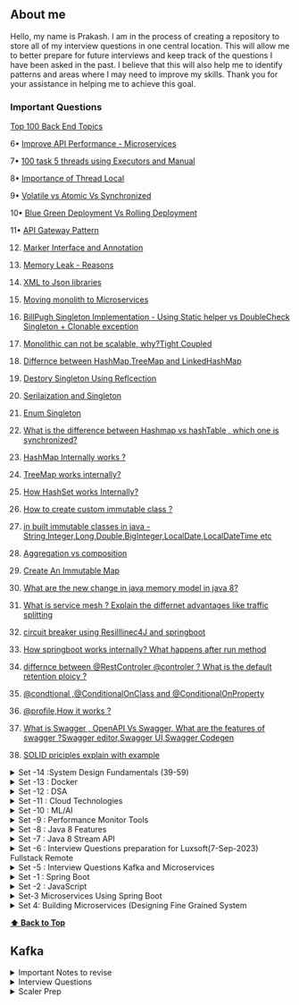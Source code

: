 ## About me

Hello, my name is Prakash. I am in the process of creating a repository to store all of my interview questions in one central location. This will allow me to better prepare for future interviews and keep track of the questions I have been asked in the past. I believe that this will also help me to identify patterns and areas where I may need to improve my skills. Thank you for your assistance in helping me to achieve this goal.

### Important Questions

[ Top 100 Back End Topics ](https://www.google.com)

6• [Improve API Performance - Microservices](https://github.com/pracks224/Interview_Prep/blob/main/Design_API_Performance_Improvement)

7• [100 task 5 threads using Executors and Manual]()

8• [Importance of Thread Local]()

9• [Volatile vs Atomic Vs Synchronized]()

10• [Blue Green Deployment Vs Rolling Deployment]()

11• [API Gateway Pattern]()

12. [Marker Interface and Annotation]()

13. [Memory Leak - Reasons]()

14. [XML to Json libraries]()
15. [Moving monolith to Microservices](https://launchdarkly.com/blog/migrating-legacy-monolithic-applications-microservices/)  
16. [BillPugh Singleton Implementation - Using Static helper vs DoubleCheck Singleton + Clonable exception](https://www.digitalocean.com/community/tutorials/java-singleton-design-pattern-best-practices-examples)
17. [Monolithic can not be scalable, why?Tight Coupled]()
18. [Differnce between HashMap,TreeMap and LinkedHashMap]()
19. [Destory Singleton Using Reflcection]()
20. [Serilaization and Singleton]()
21. [Enum Singleton](https://www.digitalocean.com/community/tutorials/java-singleton-design-pattern-best-practices-examples)
22. [What is the difference between Hashmap vs hashTable , which one is synchronized?]()
23. [HashMap Internally works ?](https://medium.com/@basecs101/internal-working-of-hashmap-in-java-latest-updated-4c2708f76d2c#:~:text=Internally%20HashMap%20uses%20a%20hashCode,entries%20(nodes)%20are%20stored.)
24. [TreeMap works internally?](https://medium.com/@basecs101/treemap-in-java-collection-framework-interview-question-a3f81c7aaa84)
25. [How HashSet works Internally?](https://medium.com/@basecs101/internal-working-of-hashset-in-java-interview-question-129bdd31fc60)
26. [How to create custom immutable class ?]()
27. [in built immutable classes in java - String,Integer,Long,Double,BigInteger,LocalDate,LocalDateTime etc]()
28. [Aggregation vs composition]()
29. [Create An Immutable Map]()
30. [What are the new change in java memory model in java 8?](https://connect2grp.medium.com/evolution-of-java-memory-model-af24d5365581)
31. [What is service mesh ? Explain the differnet advantages like traffic splitting ](https://www.youtube.com/watch?v=16fgzklcF7Y)
32. [circuit breaker using Resilllinec4J and springboot](https://salithachathuranga94.medium.com/micro-service-patterns-circuit-breaker-with-spring-boot-253e4a829f94)
33. [How springboot works internally? What happens after run method](https://medium.com/javarevisited/what-happens-internally-when-you-start-a-spring-boot-application-part1-a683a64c1be8)
34. [differnce between @RestControler @controler ? What is the default retention ploicy ?](https://stackabuse.com/controller-and-restcontroller-annotations-in-spring-boot/)
35. [@condtional ,@ConditionalOnClass and @ConditionalOnProperty]()
36. [@profile,How it works ?](https://medium.com/@AlexanderObregon/exploring-the-use-of-profile-annotation-in-spring-framework-32cf9fff60f2#:~:text=The%20%40Profile%20annotation%20was%20introduced,to%20customize%20the%20application%20context.)
37. [What is Swagger , OpenAPI Vs Swagger, What are the features of swagger ?Swagger editor,Swagger UI,Swagger Codegen]()
38. [SOLID priciples explain with example](https://www.baeldung.com/solid-principles)

<details>
  <summary>Set -14 :System Design Fundamentals (39-59) </summary> 
  
 39. CDNs
 40. [System Design Content Delivery Network.](https://www.youtube.com/watch?v=8zX0rue2Hic)
 41. [System Design Distributed Cache and Caching Strategies | Cache-Aside, Write-Through, Write-Back](https://www.youtube.com/watch?v=RtOyBwBICRs)
 42. [Latency Vs ThroughPut ?](https://aws.amazon.com/compare/the-difference-between-throughput-and-latency/)
 43. [What is CAP Theorem](https://www.bmc.com/blogs/cap-theorem/)
 44. [What is Load Balancing](https://aws.amazon.com/what-is/load-balancing/)
 45. [Design Elevator](https://medium.com/geekculture/system-design-elevator-system-design-interview-question-6e8d03ce1b44)
  
</details>
<details>
  <summary>Set -13 : Docker </summary> 
  
  Q.1) What is docker? Familiarize the concept of docker and containerization. Understand the difference between docker and traditional virtulization.
  
  Q.2) Docker Components: Learn about the key components of Docker, including Docker Engine, Docker Images, Docker Containers, Dockerfile, and Docker Registry.
  
  Q.3) Steps to Dockerizing an Application .
  
  Q.4) [How to build a docker Image using dockerfile with example](https://github.com/pracks224/Interview_Prep/blob/main/Docker_Zero_To_Hero)
  
  Q.5) [Docker container communication between ?](https://github.com/pracks224/Interview_Prep/blob/main/Docker_Zero_To_Hero)

  Q.6) [Docker build vs Docker run](https://github.com/pracks224/Interview_Prep/blob/main/Docker_Zero_To_Hero)

  Q.7) [Docker CMD Vs RUN Vs ENTRYPOINT](https://github.com/pracks224/Interview_Prep/blob/main/Docker_Zero_To_Hero)
 
  Q.8) [Frequently used Docker Commands](https://github.com/pracks224/Interview_Prep/blob/main/Docker_Zero_To_Hero)
  
</details>

<details>
  <summary>Set -12 : DSA </summary> 
  
  Q.1) 
  
</details>

<details>
  <summary>Set -11 : Cloud Technologies </summary> 
  
  Q.1) 
  
</details>


<details>
  <summary>Set -10 : ML/AI </summary> 
  
  Q.1) 
  
</details>

<details>
  <summary>Set -9 : Performance Monitor Tools </summary> 
  
  Q.1) 
  
</details>

<details>
  <summary>Set -8 : Java 8 Features  </summary> 
  
  Q.1) How to use Optional in Java coding? (https://sohailshah20.medium.com/using-optionals-in-java-the-right-way-f32d7ed46d93)
  
  Q.2) 
</details>

<details>
  <summary>Set -7 : Java 8 Stream API </summary>
  
  Q.1) Find the most populated city of each continent

  Q.2) Find the number of movies of each director

  Q.3) Find the number of genres of each director's movies
  
  Q.4) Find the highest populated capital city
  
  Q.5) Find the highest populated capital city of each continent
  
  Q.6) Sort the countries by number of their cities in descending order
  
  Q.7) Find the list of movies having the genres "Drama" and "Comedy" only
  
  Q.8) Group the movies by the year and list them
  
  Q.9) Sort the countries by their population densities in descending order ignoring zero population countries
  
  Q.10) Find the richest country of each continent with respect to their GNP (Gross National Product) values.
  
  Q.11) Find the minimum, the maximum and the average population of world countries.
  
  Q.12) Find the minimum, the maximum and the average population of each continent.
  
  Q.13) Find the countries with the minimum and the maximum population.
  
  Q.14) Find the countries of each continent with the minimum and the maximum population.
  
  Q.15) Group the countries by continent, and then sort the countries in continent by number of cities in each continent.
  
  Q.16) Find the cities with the minimum and the maximum population in countries.
  
  Q.17) Find the minimum, the maximum, the average, and the standard deviation of GNP values.
  
  Q.18) Find the year where the maximum number of movie is available


</details>
<details>
  <summary>Set -6 : Interview Questions preparation for Luxsoft(7-Sep-2023) Fullstack Remote </summary>
  
  1. Could you explain what is the "deadly diamond of death"?
  2. What's the difference between the Dependency Injection and Service Locator patterns?
  3. What is the difference between the template patterns and the strategy pattern? ( https://github.com/aershov24/full-stack-interview-questions#DesignPatterns )
  4. How Java Memory works? (https://blog.stackademic.com/how-java-memory-works-c751460e3cbd)
  5. How G1GC works? (https://blog.stackademic.com/how-g1gc-works-in-java-390332333b2) G1GC is a concurrent collector
  6. How are coping with changing requirements ? Predicates
  7. Java Program to count the total number of characters in a string.
  8. Java Program to count the vowel/consonants in a string
  9. Java programs to determine to programs are anagram means they have same set of characters.
  10. Java programs to divide a string equal N parts. (https://www.javatpoint.com/java-programs)
  11. List of Functional Interfaces  like runnable,callable,comparator,ActionListners,supplier,consumer,Function,Predicate,BiFunction,BiPredicate,UnaryOperator,BinaryOperator,BiConsumer,LongConsumer etc.
  12. Some time Interviewer asks the methods of the functional interfaces
  13. What is Java Stream ?
  14. Java Program to sort List of employee by salary using java 8?
  15.  Java program to demonstrate all the functional interfaces like predicate/cosnumer/supplier etc. Predicate - test return boolean consumer - returns void and method accept for updating value/print etc and function has apply method return another object  like for transforming etc
  16.  Predicate<Integer> vs IntPredicate? (Java 8 in Action Page :: 82p)
  17.  What is Java record included in Java 14 ?(https://www.geeksforgeeks.org/what-are-java-records-and-how-to-use-them-alongside-constructors-and-methods/)

</details>

<details>
  <summary>Set -5 : Interview Questions Kafka and Microservices </summary>
  
  1. What is the diffence between cohesion and coupling ?
  
  2. What is 12-Factor App ? // if all these there then it's microservice enabled
  
  3. What are the type of Service Discovery ?
  
  4. What is Terminal/Non terminal Streaming. (https://javagyansite.com/2020/02/05/stream-terminal-and-non-terminal-operations/) .
  
  5. Can we add consumer dynamically to Kafka ?
  
  6. What are the differnet Partition Startergy ?
  
  7. Mention the differnce between Kafak and JSM?
  
  8. How to avoid duplicate event kafka ?
  
  9. Differnt design patterns in Java 8 Functional style ?(https://blog.devgenius.io/implementing-design-patterns-using-java-8-lambda-c8a95ef66115)

</details>

<details>
  <summary>Set -1 : Spring Boot </summary>
  
  1. How to handle Exception in SpringBoot? (hint. https://levelup.gitconnected.com/exception-handling-with-examples-f6ed09452cb2)
  2. What is the @controllerAdvice in springboot? - Exception Handling
  3. How to do transaction management in Spring boot application? (https://www.scaler.com/topics/spring-boot/transaction-management-in-spring-boot/)
  4. How Spring- Security works.(https://www.scaler.com/topics/spring-boot/spring-security/).
    5. SpringBoot with OAuth2.How it works? (https://howtodoinjava.com/spring-boot2/oauth2-auth-server/)
    6. How to do CORS configuration in Spring Boot ?(https://howtodoinjava.com/spring-boot2/spring-cors-configuration/)
    7. How to add Global CORS configuration for the application?
    8. What is the use @Configuration? //Bean Definitions
    9. What is a passwordEncoder ? // enforeces password encoding ,plain text password wont allowed
    10. CQRS design patterns in Microservices?
    11. 
    12. Design a URL Shortner (tinyurl)
    13. Design a web crawler.(https://github.com/preslavmihaylov/booknotes/blob/master/system-design/system-design-interview/chapter10/README.md)
    14. Design a notification System
    15. Method overloading vs Method Overiding.
    16. Method overriding passing null object . //Subclass object gets the preference which is String in this case
    17. Differnce between String,StringBuilder and StringBUffer?
    18. How String concatnation operator internally works ?
    19. Best/efficient way to join String ?
    20. What is Method references?
    21. Anagram check in Java?
    22. what is groupingBy? (https://mkyong.com/java8/java-8-collectors-groupingby-and-mapping-example/)
    23. How can you create a comparator?
    24. What are SOLID principles of Object Oriented Programming? (https://www.freecodecamp.org/news/solid-principles-explained-in-plain-english/)
    25. What is transient variable ?
    26. https://www.interviewgrid.com/interview_questions/java \*\*\*\* Pending
    27. What is Flattening?
    28. Return a list of all unique characters for a list of words?
    29. Return Square of numbers of list of integers using Stream
    30. Given two lists of numbers, how would you return all pairs of numbers? For example, givenalist [1, 2, 3] and a list [3, 4] you should return [(1, 3), (1, 4), (2, 3), (2, 4), (3, 3), (3, 4)]. Forsimplicity, you can represent a pair as an array with two elements.
    31. How would you extend the previous example to return only pairs whose sumis divisibleby3?For example, (2, 4) and (3, 3) are valid.
    32. What is Short-circuiting evaluation in stream ?
    33. When to use findFirst and findAny.
    34. Summing all the element of a list.
    35. Describe the use of Optional in Java?
    36. Describe the differnce between map,flatmap and reducce
    37. Describe the use case of JSON Web Token?
    38. How can you disable the Autoconfiguration in Spring boot Application?
    39. How do Microservice communicate each other?
    40. Describe the API Gateway design pattern for Micro service?
    41. Describe some principle of Mircro Service deployment?
    42. Describe the Circuit Breaker Design Pattern?
</details>

<details>
  <summary>Set -2 : JavaScript </summary>

43. Javascript Event Loop and Call Stack Explain?
44. Implement an algorithm to determine if a string has all unique characters. What if you
    cannot use additional data structures? (Bitwise way to understand)
45. One string permutaion of other
46. URLfy of String (Yet to Solve) %%%%%%%%% %%%%% All below %%%%%% %%%%%%%
47. Palindrom Permutation
48. One Away: There are three types of edits that can be performed on strings: insert a character,
    remove a character, or replace a character. Given two strings, write a function to check if they are
    one edit (or zero edits) away.
    EXAMPLE
    pale, ple -> true
    pales, pale -> true
    pale, bale -> true
    pale, bae -> false

49. String compression For example, the string aabcccccaaa would become a2blc5a3
50. String Rotation: Assume you have a method i 5Su b 5 tr ing which checks if one word is a substring
    of another. Given two strings, 51 and 52, write code to check if 52 is a rotation of 51 using only one
    call to i5Sub5tring (e.g., "waterbottle" is a rotation of"erbottlewat").

### System Design

- https://github.com/black-shadows/System-Design - Well documented

51. Design Data Intensive Application Book Overview
52. Consistency Hashing
53. CAP theorem
54. Isolation levels
55. 2PL
56. How to make the API end point faster. (https://medium.com/design-bootcamp/how-i-optimized-an-api-endpoint-to-make-it-10x-faster-2f5fe9a84bd9)

## Java Script

57. How to create object in Javascript?
58. Difference between Object.freeze() and const in JavaScript ?

59. How to deep-freeze an object in JavaScript ? hint (https://github.com/pracks224/Interview_Prep/blob/main/deepfreeze.js)

60. Implement sum(2)(3)() (Currying funtions- is also a higher order function ?(https://github.com/pracks224/Interview_Prep/blob/main/deepfreeze.js)

61. What is the difference between call(),apply() and bind() methods?

## Java OOps

62. Functional Programming Using Java

## Java Collections

63. How ConcurrentHashMap works ?
64. How HashSet works internally ?
65. What is Consisten Hashing?
</details>

<details>
  <summary>Set-3 Microservices Using Spring Boot</summary>
  
  66. What is Spring Boot and what are its Benefits?
  
  67. What makes Spring Boot superior to JAX-RS?
 
  68. What Spring Boot features help develop Microservices Applications?
  
  69. Why Spring Boot is preferred over any other framework?
  
  70. What are the key dependencies of Spring Boot?
  
  71. What are the advantages of Spring Boot?
  
  72. What are the features of Spring Boot?
  
  73. How do you create a Spring Boot application using Maven?
  
  74. How do you create a Spring Boot project using Spring Initializer?
  
  75. How do you create a Spring Boot project using boot CLI?
  
  76. How do you create a simple Spring Boot application?
  
  77. What are the Spring Boot Annotations?
  
  78. What are the Spring Boot properties?
  
  79. What are the Spring Boot Starters?
  
  80. What is Spring Boot Actuator?
  
  81. What is thyme leaf?
  
  82. How to use thyme leaf?
  
  83. How do you connect Spring Boot to the database using JPA?
  
  84. How to connect the Spring Boot application to a database using JDBC?
  
  85. What is @RestController annotation in Spring Boot?
  
  86. What is @RequestMapping annotation in Spring Boot?
  
  87. How do you create a Spring Boot application using Spring Starter Project Wizard?
  
  88. Spring Vs Spring Boot? Or Why Spring Boot over Spring?
  
  89. What annotations are used to create an Interceptor?
  
  90. What is a Swagger in Spring Boot?
  
  91. What are Profiles in Spring Boot?
  
  92. What differentiates Spring Data JPA and Hibernate?
  
  93. How are the @RestController and @Controller Annotation different?
 
  94. How does Spring Boot works?
  95. What does the @SpringBootApplication annotation do internally?
  96. What is the purpose of using @ComponentScan in the class files?
  97. How does a spring boot application get started?
  98. Can we create a non-web application in Spring Boot?
  99. Can we override or replace the Embedded tomcat server in Spring Boot?
  100. Can we disable the default web server in the Spring boot application?
  101. How to disable a specific auto-configuration class?
  102. Describe the flow of HTTPS requests through the Spring Boot application?
  103. What is the difference between RequestMapping and GetMapping?
  104. What is the use of Profiles in spring boot?
  105. What is Spring Actuator? What are its advantages?
  106. How to enable Actuator in Spring boot application?
  107. What are the actuator-provided endpoints used for monitoring the Spring boot application?
  108. How to get the list of all the beans in your Spring boot application?
  109. How to check the environment properties in your Spring boot application?
  110. How to enable debugging log in the spring boot application?
  111. Where do we define properties in the Spring Boot application?
  112. What is dependency Injection?
  113.  What is an IOC container?
  114.  What are some essential features of Spring Security?
  115.  What is Spring security authentication and authorization?
  116.  What do you mean by basic authentication?
  117.  What do you mean by digest authentication?
  118.  What do you mean by session management in Spring Security?
  119.  Explain SecurityContext and SecurityContext Holder in Spring security.
  120.  Explain spring security OAuth2.
  121. What do you mean by OAuth2 Authorization code grant type?
  122.  What is method security and why do we need it?
  123.  What do you mean by HASHING in spring security?
  124.  Explain salting and its usage.
  125.  What is PasswordEncoder?
  126.  Explain AbstractSecurityInterceptor in spring security?
  127.  Is security a cross-cutting concern?
  128. What is SpEL (Spring Expression Language)?
  129. Name security annotations that are allowed to use SpEL.
  130. Explain what is AuthenticationManager in Spring security.
  131. Explain what is ProviderManager in Spring security.
  132. What is JWT?
  134. What is Spring Security Filter Chain?
  135. Explain how the security filter chain works.
  136. Name some predefined filters used in spring security and write their functions.
  137. What do you mean by principal in Spring security?
  138. Can you explain what is DelegatingFilterProxy in spring security?
  139. Can you explain what is FilterChainProxy in spring security?
  140. What is the intercept-url pattern and why do we need it?
  141. Does order matter in the intercept-url pattern? If yes, then in which order should we write it?
  142. State the difference between ROLE_USER and ROLE_ANONYMOUS in a spring intercept-url configuration.
  143. State the difference between @PreAuthorize and @Secured in Spring security.
  144. State the difference between @Secured and @RolesAllowed.
  </details>
  
  <details>
    <summary> Set 4: Building Microservices (Designing Fine Grained System </summary>
    
    145. Domain Driven Design - Can you give one example
    Ans: Virtulization platform allow us to provison and resize our machine at will, with infrastructure automation giving us a way to handle at scale.
                
    146. What are Micro services?
    Ans: Small,autonomus services that work together.
    
    147. Key Benefits of Micro Services 
    - Technology Heterogenity
    - Resilinece -> If one component fails ,it wont cascade
    - Scaling  -> With monolithic, we have scale everything ,but here one small unit only
    - Ease of deployment
    - Organizational Allignments - NO large team,NO Large DB etc
    - Optimizing of replacibility - Easy replacement after reaching end of life
    
    148. How to Model Services
    Ans:
    1. Loose coupling and High cohesion makes a services good. 
            -  Whats is Loose coupling? Ans: When services are loosly coupled, a change in one service should not require a change in another.
            -  What is High cohesion? Ans: Related behaviors sit together. So we have to find out the boundaries within our problem domain that help ensures that related behaviours in one place.
    2. What do you mean by Bounded Context?
            Ans : A Bounded Context is a central pattern in DDD (Domain-Driven Design), which deals with collaboration across large models and teams. DDD breaks large models down into multiple contexts to make them more manageable. Additionally, it explains their relationship explicitly. The concept promotes an object-oriented approach to developing services bound to a data model and is also responsible for ensuring the integrity and mutability of said data model.   Eg. In Music corp - Finance and warehouse are two bounded context.
    3.  https://github.com/rootusercop/Free-DevOps-Books-1/blob/master/book/Building%20Microservices%20-%20Designing%20Fine-Grained%20Systems.pdf Page - 34
  
  </details>
  
**[⬆ Back to Top](#about-me)**   
## Kafka

<details>
  <summary>Important Notes to revise</summary>  
 
  ```diff
    a) What is kafka Cluster? 
       - Group of Kafka brokers.  
    b) What is Kafka broker -> Its the server where Kafka instances are running.
    c) Producer -> Writes new data to the kafka cluster (data dal dega)
    d) Consumer - > Kaffka cluster se data utha ta hai
    e) Zookeeper -> Monitors the Kafka cluster health
    f) Connects -> If you have to pull data from external source ( configurable ). We dont need to write any code
    g) Stream -> to transformation the data 
 ```
 ##### Kafka Topics 
 - These are like tables of databse
 - They live inside the broker
 -  Producers produces the messages and send to topics
 -  Topics has partions
 - Producers can directly send the data to partion or topics
 
 ##### Kafka Partiontions 
 
 - Topics has many partions like p0 p1 p2 ..
 - Partions where actual messages stores.
 - While creating topics,number partions will be decided
 -  Partions are ordered and immutable sequence
 - Partions are in increased order id called offset
 - Each partion is independent of each other.
 - All the trannsactions stores in distributed log files.
 
 ##### How and why to send messages to KAFKA keys ?
 
 - When producers send messages to Topics/Partions , It will insert into Partions in  round robin fashion
      Producer - Send messages m1,m2,m3, m4
 - Let's say Topics has p1,p2 partions,Then messages will insert into p1 - m1 -> p2 - m2  -> p1- m3 -> p2 - m4 etc
      The problem with this approach is it fetches in unorders fashion. To avoid we have to pass the message with keys
 -  When message passed with keys, partiotoner created a hash and bind it to a prticular partion.
 - Key is optional . With out key sending messages wont guarntees the ordering of the message as the consumer poll the
     messages from all partions at the same time.
 
 #### Steps to work on Kafka
 -  Start zookeeper
 -  start the broker
 -  create the topic 
         > kafka-topics.bat --create --topic fruit --bootstrap-server localhost:9092 --replication-factor 1 -- partions 4
 - create producers
         > kafka-console-producers.bat --broker-list localhost:9092 --topic fruit --property "key.separator = -" --property "parse-key=true
 - same way create/register producers
 
 #### Understanding Consumer Offset, Consumer Groups, and Message Consumption in Apache Kafka
     
 -  In this section ,I will write about the process consumer consuing information from Partions
 -  Consumer Offset - Position of a consumer in a specific partition of topic. It represents the latest message consumer has read.
 -  When a consumer group reads a message from a topic, each member of the group mantains its own offset and updates it as it consumes message.
 -  when consumer created - > it will assigned with a group id . One consumer grouop can have multiple consumers.
 -  Ok, Each consumer mantains its own offset that is nothing but the bookmark of the last read . 
 - All the offset stores in _consumer_offset named topic. _consumer_offset is the builtin topic in apache kafka that keeps track of the latest offset commited forv each partion of each consumer group.
 - The information in _consumer_offset used by kafka for reliabity of the consumet groups and to ensure that messages are not lost or duplicated.
 - Important - There is separate __consumer_offset for each consumer group.
 - The group co ordinator uses this information to manage the assignment of partitions to consumers and ensure that each partion is being consumed 
     by exactly one consumer in the group.
 - when consumer joins a consumer group,it sends the join request to the group coordinator
 - The G.C will determine which partition the consumer assigned to be.
 - STICKY FASHION --> Consumer will assigned to the same partion until its on the same Consumer group.
 
 #### Understanding Segments, Commit Log, and Retention Policy
 - Segments : Particular set of messages ,Ek partition me bahut sare messages rehete hai. Ek segement ka size we can define.
 - Commit Log : In the server.properties -> directory for commit log
                    All the messages stored in the commit log folder as .log files
                    As manay partions for a topic ,that many folders will be created
                    E.g. -> Topic name food with 4 partitions
                          food_0
                          food_1
  - Retentions Policy  : Two types 
                             Data Based policy -> after a size it will delete 
                            Time Based policy -> By default 168 hours and after that the file will deleted
 
  -  Actually data stores in .log file in encoded format and consumer decode it before uses.
 
 #### How to Make a Kafka Cluster with 3 Brokers: Understand Replication Factor.
    
 - A Kafka cluster is a distributed system that consists of multiple Kafka brokers. Each broker is a server that runs Kafka to manage and store message       data. Each will unique broker Id.
 - The replication factor refers to the number of copies of each message that are stored in the Kafka cluster for fault tolerance.
 
 -  When a topic is created with a replication factor of N, Kafka ensures that there are N replicas of each message distributed across the brokers in         the cluster. This allows for high availability and fault tolerance, as well as scalability for handling large volumes of data.
 -  E.g.  One Zoo keeper and 3 Brokers 
        Create topic command 
        kafka-topics.bat --create --topic gadgets --bootstrap-server localhost:9092,localhost:9093,localhost:9094 --replication-factor 3 --partition 3
        In this 9092/9093/9094 are the brokers and replication fator 3 means creates 3 copies
        But when producer sends message,It will send to one broker who is the leader for that partion and then it will replicate inn other two.
        Similarly we can create prodcuers using command
        kafka -consumer-console.bat --bootsrtap-server --from-begining
 
 #### ISR in Kafka
 
 -  In Sync Replica . To see the list of topics kafka-topics.bat --describe
    Lets say one broker down ,the automatically leader will be assigned in sync
 
 #### Kafka Producer And Consumer Example In Java Spring Boot
 
 - Will share the link later here (main depencey is springframework-kafka )
 
 For [Video](https://www.youtube.com/watch?v=vmuZaT6JpCM&list=PLA3GkZPtsafbAjKYkhWnD6GdhRtm6JrD1&index=10) refernce
 
 
 **[⬆ Back to Top](#table-of-contents)** 
 
 </details>
 
 <details>
  <summary>Interview Questions</summary>
 
  ### Usages
 
 ```
 a.Kafka is a useful solution for scenarios that require real-time data processing, application activity tracking, and monitoring. 
 b.At the same time, Kafka  should not be utilized for on-the-fly data conversions, 
 data storage, or when a simple task queue is all that is required.
 
 ```
 ### [Important Link and Use cases Paypal](https://medium.com/paypal-tech/kafka-consumer-benchmarking-c726fbe4000)
 ### [Why Kafka is very fast](https://www.youtube.com/watch?v=UNUz1-msbOM)
 ### [Kafka Stream - Must reacd Book](https://assets.confluent.io/m/7997a914c1a19b5?mkt_tok=NTgyLVFIWC0yNjIAAAGGApzv7utiTseX[…]yqvKtp86XezuCYCO30eyP63XV8MjOSS5737KVpPO1BXbiPx5soDrNGE3YDA )
 ### [How linkedin works?](https://engineering.linkedin.com/blog/2019/apache-kafka-trillion-messages)
 ### [POC](https://github.com/hardikSinghBehl/kafka-java-spring-boot-poc)
 ### [Blogs](https://www.linkedin.com/pulse/kafka-idempotent-producer-rob-golder/)
 ### [Blogs-2](https://medium.com/@shesh.soft/kafka-idempotent-producer-and-consumer-25c52402ceb9)
 
 ``` Real time question
 Concern is that I have key i.e. uuid along with that key I published the AVRO model to a topic if I republished with same key it is still getting published and I could see the message in Kafka Topic. I am using confluent kafka version 7.2.1 which uses Kafka version 3.2. If kafka version is greater and 3.0. It has by default safe producer where it enable.idempotance = true acks  = all.
 ```
 
 ```
 can we create dynamic consumer in kafka
?
My producer generates topics where prefix will be fixed
And I want all of those topics to be consumed by one consumer
Is it possible in kafka?
 ```
 
| No.       | Questions         |
| ------------- |:-------------|
 |1. | Tell me about some of the use cases where Kafka is not suitable.|
 |2. | Describe message compression in Kafka. What is the need of message compression in Kafka? |
 |3. | What do you understand about log compaction and quotas in Kafka?|
 |4. | Explain the four core API architecture that Kafka uses.|
 |5. | What do you mean by a Partition in Kafka?|
 |6. | What do you mean by zookeeper in Kafka and what are its uses?|
 |7. | Differentiate between Rabbitmq and Kafka.|
 |8. | What do you understand about Kafka MirrorMaker? |
 |9. | What do you mean by confluent kafka? What are its advantages?|
 |10. | How are partitions distributed in an Apache Kafka cluster? |
 |11. | What is the purpose of ISR in Apache Kafka?|
 |12. | [How you will handle 50K req per second because coping 50K messages to kafka will also take some time](#12)|
 |13. | Tell me about some of the use cases where Kafka is not suitable.|
 |14. | Describe message compression in Kafka. What is the need of message|
 |15. | Tell me about some of the use cases where Kafka is not suitable.|
 |16. | Describe message compression in Kafka. What is the need of message |
 |17. | Tell me about some of the use cases where Kafka is not suitable.|
 |18. | Describe message compression in Kafka. What is the need of message|
 |19. | Tell me about some of the use cases where Kafka is not suitable.|
 |20. | Describe message compression in Kafka. What is the need of message |
 
  ### 12
  
  ```Solutions:
   
 - To update metadata in Cassandra using Kafka with a high throughput of 50K requests per second, we can use the following strategies:

- Batch Processing: Instead of sending each message individually, we can batch them together and send them in larger batches. This reduces the overhead of sending multiple small messages, and helps to achieve higher throughput.
- Asynchronous Processing: We can process the incoming messages asynchronously, which means that the application can continue processing new requests while Kafka is still processing previous requests. This approach helps to minimize any delays caused by the processing of individual messages.
- Use of Kafka Connect: Kafka Connect is a scalable and reliable way to move data in and out of Kafka. We can use Kafka Connect to integrate Cassandra and Kafka, and leverage its capabilities to manage large amounts of data with high throughput.
- Partitioning: We can partition the data across multiple Kafka topics to distribute the load across multiple Kafka brokers. This approach helps to achieve better parallelism and scalability, and allows us to handle high loads of incoming data.
- Optimization of Kafka settings: We can optimize the Kafka settings such as batch size, compression, and buffer sizes to increase the overall throughput of Kafka.

```

 There are many ways to create objects in javascript as below

**[⬆ Back to Top](#table-of-contents)**

</details>

<details>
  <summary>Scaler Prep</summary>

  Day 6/7. Time Complexity

  **[⬆ Back to Top](#table-of-contents)**
</details>

```
